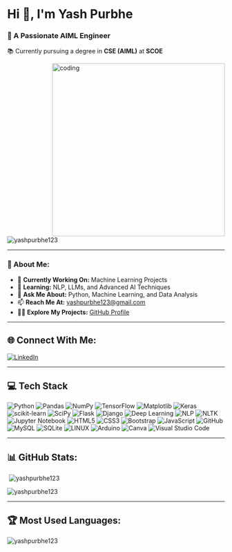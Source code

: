 # Hi 👋, I'm **Yash Purbhe**  
### 🚀 A Passionate AIML Engineer  

📚 Currently pursuing a degree in **CSE (AIML)** at **SCOE**

<img align="right" alt="coding" width="400" src="https://camo.githubusercontent.com/2366b34bb903c09617990fb5fff4622f3e941349e846ddb7e73df872a9d21233/68747470733a2f2f63646e2e6472696262626c652e636f6d2f75736572732f3733303730332f73637265656e73686f74732f363538313234332f6176656e746f2e676966">

<p align="left"> <img src="https://komarev.com/ghpvc/?username=yashpurbhe123&label=Profile%20views&color=0e75b6&style=flat" alt="yashpurbhe123" /> </p>

---

### 🌟 About Me:
- 🔭 **Currently Working On:** Machine Learning Projects  
- 🌱 **Learning:** NLP, LLMs, and Advanced AI Techniques  
- 💬 **Ask Me About:** Python, Machine Learning, and Data Analysis  
- 📫 **Reach Me At:** [yashpurbhe123@gmail.com](mailto:yashpurbhe123@gmail.com)  
- 👨‍💻 **Explore My Projects:** [GitHub Profile](https://github.com/Yashpurbhe123)  

---

## 🌐 **Connect With Me:**

<a href="https://www.linkedin.com/in/yash-purbhe/" target="_blank">
  <img align="center" src="https://img.shields.io/badge/LinkedIn-%230077B5.svg?style=for-the-badge&logo=linkedin&logoColor=white" alt="LinkedIn">
</a>

---

 ## 💻 **Tech Stack**

![Python](https://img.shields.io/badge/-Python-3776AB?style=flat-square&logo=python&logoColor=white)
![Pandas](https://img.shields.io/badge/-Pandas-150458?style=flat-square&logo=pandas&logoColor=white)
![NumPy](https://img.shields.io/badge/numpy-%23013243.svg?style=for-the-badge&logo=numpy&logoColor=white)
![TensorFlow](https://img.shields.io/badge/TensorFlow-%23FF6F00.svg?style=for-the-badge&logo=TensorFlow&logoColor=white)
![Matplotlib](https://img.shields.io/badge/Matplotlib-%23ffffff.svg?style=for-the-badge&logo=Matplotlib&logoColor=black)
![Keras](https://img.shields.io/badge/Keras-%23D00000.svg?style=for-the-badge&logo=Keras&logoColor=white)
![scikit-learn](https://img.shields.io/badge/scikit--learn-%23F7931E.svg?style=for-the-badge&logo=scikit-learn&logoColor=white)
![SciPy](https://img.shields.io/badge/SciPy-%230C55A5.svg?style=for-the-badge&logo=scipy&logoColor=%white)
![Flask](https://img.shields.io/badge/-Flask-000000?style=flat-square&logo=flask&logoColor=white)
![Django](https://img.shields.io/badge/django-%23092E20.svg?style=for-the-badge&logo=django&logoColor=white)
![Deep Learning](https://img.shields.io/badge/-Deep%20Learning-00599C?style=flat-square&logo=deep-learning&logoColor=white)
![NLP](https://img.shields.io/badge/-NLP-4DB6AC?style=flat-square&logo=natural-language-processing&logoColor=white)
![NLTK](https://img.shields.io/badge/-NLTK-8CC84B?style=flat-square&logo=nltk&logoColor=white)
![Jupyter Notebook](https://img.shields.io/badge/jupyter-%23FA0F00.svg?style=for-the-badge&logo=jupyter&logoColor=white)
![HTML5](https://img.shields.io/badge/-HTML5-E34F26?style=flat-square&logo=html5&logoColor=white)
![CSS3](https://img.shields.io/badge/-CSS3-1572B6?style=flat-square&logo=css3&logoColor=white)
![Bootstrap](https://img.shields.io/badge/bootstrap-%238511FA.svg?style=for-the-badge&logo=bootstrap&logoColor=white)
![JavaScript](https://img.shields.io/badge/-JavaScript-F7DF1E?style=flat-square&logo=javascript&logoColor=black)
![GitHub](https://img.shields.io/badge/-GitHub-181717?style=flat-square&logo=github&logoColor=white)
![MySQL](https://img.shields.io/badge/-MySQL-4479A1?style=flat-square&logo=mysql&logoColor=white)
![SQLite](https://img.shields.io/badge/sqlite-%2307405e.svg?style=for-the-badge&logo=sqlite&logoColor=white)
![LINUX](https://img.shields.io/badge/-LINUX-FCC624?style=flat-square&logo=linux&logoColor=black)
![Arduino](https://img.shields.io/badge/-Arduino-00979D?style=flat-square&logo=arduino&logoColor=white)
![Canva](https://img.shields.io/badge/Canva-%2300C4CC.svg?style=for-the-badge&logo=Canva&logoColor=white)
![Visual Studio Code](https://img.shields.io/badge/Visual%20Studio%20Code-0078d7.svg?style=for-the-badge&logo=visual-studio-code&logoColor=white)

---

## 📊 **GitHub Stats:**

&nbsp;<img align="center" src="https://github-readme-stats.vercel.app/api?username=yashpurbhe123&show_icons=true&locale=en" alt="yashpurbhe123" />


<img align="center" src="https://github-readme-streak-stats.herokuapp.com/?user=yashpurbhe123&" alt="yashpurbhe123" />

---

## 🏆 **Most Used Languages:**

<img align="left" src="https://github-readme-stats.vercel.app/api/top-langs?username=yashpurbhe123&show_icons=true&locale=en&layout=compact" alt="yashpurbhe123" />
